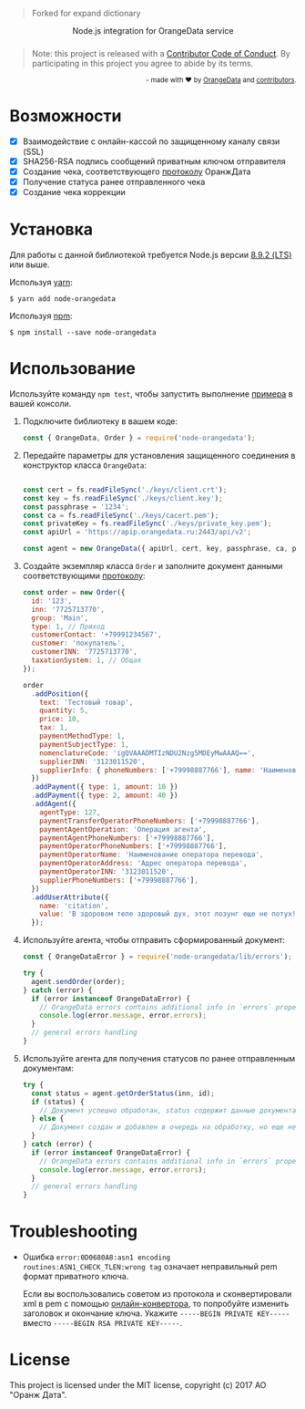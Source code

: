 > Forked for expand dictionary

<div align="center">Node.js integration for OrangeData service</div>

###  

> Note: this project is released with a [Contributor Code of Conduct](CODE_OF_CONDUCT.md). By participating in this project you agree to abide by its terms.

<div align="right">
  <sub>
    - made with ❤︎ by <a href="http://orangedata.ru/">OrangeData</a> and <a href="https://github.com/orangedata-official/node-orangedata/graphs/contributors">contributors</a>.
  </sub>
</div>

# Возможности
- [x] Взаимодействие с онлайн-кассой по защищенному каналу связи (SSL)
- [x] SHA256-RSA подпись сообщений приватным ключом отправителя
- [x] Создание чека, соответствующего [протоколу](https://github.com/orangedata-official/API) ОранжДата
- [x] Получение статуса ранее отправленного чека
- [X] Создание чека коррекции

# Установка

Для работы с данной библиотекой требуется Node.js версии [8.9.2 (LTS)](https://nodejs.org/en/) или выше.

Используя [yarn](https://yarnpkg.com):

    $ yarn add node-orangedata

Используя [npm](https://www.npmjs.com):

    $ npm install --save node-orangedata

# Использование
Используйте команду `npm test`, чтобы запустить выполнение [примера](./examples/index.js) в вашей консоли.

1. Подключите библиотеку в вашем коде:

    ```javascript
    const { OrangeData, Order } = require('node-orangedata');
    ```

1. Передайте параметры для установления защищенного соединения в конструктор класса `OrangeData`:

    ```javascript

    const cert = fs.readFileSync('./keys/client.crt');
    const key = fs.readFileSync('./keys/client.key');
    const passphrase = '1234';
    const ca = fs.readFileSync('./keys/cacert.pem');
    const privateKey = fs.readFileSync('./keys/private_key.pem');
    const apiUrl = 'https://apip.orangedata.ru:2443/api/v2';

    const agent = new OrangeData({ apiUrl, cert, key, passphrase, ca, privateKey });
    ```

1. Создайте экземпляр класса `Order` и заполните документ данными соответствующими [протоколу](https://github.com/orangedata-official/API):

    ```javascript
    const order = new Order({
      id: '123',
      inn: '7725713770',
      group: 'Main',
      type: 1, // Приход
      customerContact: '+79991234567',
      customer: 'покупатель',
      customerINN: '7725713770',
      taxationSystem: 1, // Общая
    });

    order
      .addPosition({
        text: 'Тестовый товар',
        quantity: 5,
        price: 10,
        tax: 1,
        paymentMethodType: 1,
        paymentSubjectType: 1,
        nomenclatureCode: 'igQVAAADMTIzNDU2Nzg5MDEyMwAAAQ==',
        supplierINN: '3123011520',
        supplierInfo: { phoneNumbers: ['+79998887766'], name: 'Наименование поставщика' },
      })
      .addPayment({ type: 1, amount: 10 })
      .addPayment({ type: 2, amount: 40 })
      .addAgent({
        agentType: 127,
        paymentTransferOperatorPhoneNumbers: ['+79998887766'],
        paymentAgentOperation: 'Операция агента',
        paymentAgentPhoneNumbers: ['+79998887766'],
        paymentOperatorPhoneNumbers: ['+79998887766'],
        paymentOperatorName: 'Наименование оператора перевода',
        paymentOperatorAddress: 'Адрес оператора перевода',
        paymentOperatorINN: '3123011520',
        supplierPhoneNumbers: ['+79998887766'],
      })
      .addUserAttribute({
        name: 'citation',
        value: 'В здоровом теле здоровый дух, этот лозунг еще не потух!',
      });

    ```

1. Используйте агента, чтобы отправить сформированный документ:

    ```javascript
    const { OrangeDataError } = require('node-orangedata/lib/errors');

    try {
      agent.sendOrder(order);
    } catch (error) {
      if (error instanceof OrangeDataError) {
        // OrangeData errors contains additional info in `errors` property of type Array
        console.log(error.message, error.errors);
      }
      // general errors handling
    }

    ```

1. Используйте агента для получения статусов по ранее отправленным документам:

    ```javascript
    try {
      const status = agent.getOrderStatus(inn, id);
      if (status) {
        // Документ успешно обработан, status содержит данные документа
      } else {
        // Документ создан и добавлен в очередь на обработку, но еще не обработан
      }
    } catch (error) {
      if (error instanceof OrangeDataError) {
        // OrangeData errors contains additional info in `errors` property of type Array
        console.log(error.message, error.errors);
      }
      // general errors handling
    }

    ```

# Troubleshooting

* Ошибка `error:0D0680A8:asn1 encoding routines:ASN1_CHECK_TLEN:wrong tag` означает неправильный pem формат приватного ключа.

  Если вы воспользовались советом из протокола и сконвертировали xml в pem с помощью [онлайн-конвертора](https://superdry.apphb.com/tools/online-rsa-key-converter), то попробуйте изменить заголовок и окончание ключа.
  Укажите `-----BEGIN PRIVATE KEY-----` вместо `-----BEGIN RSA PRIVATE KEY-----`.

# License

This project is licensed under the MIT license, copyright (c) 2017 АО "Оранж Дата".
